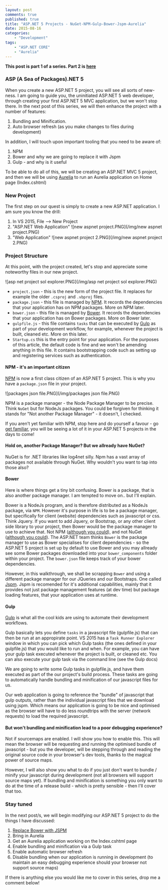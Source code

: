 ```yaml
---
layout: post
comments: true
published: true
title: "ASP.NET 5 Projects - NuGet-NPM-Gulp-Bower-Jspm-Aurelia"
date: 2015-08-16
categories: 
    - "Development"
tags: 
    - "ASP.NET CORE"
    - "Aurelia"
---
```


**This post is part 1 of a series. Part 2 is [here](http://darrelltunnell.net/blog/2016/01/24/aurelia-and-asp-net-5-mvc-part2/)**
### ASP (A Sea of Packages).NET 5

When you create a new ASP.NET 5 project, you will see all sorts of new-ness. I am going to guide you, the uninitiated ASP.NET 5 web developer, through creating your first ASP.NET 5 MVC application, but we won't stop there. In the next post of this series, we will then enhance the project with a number of features:

1. Bundling and Minification.
2. Auto browser refresh (as you make changes to files during development)

In addition, I will touch upon important tooling that you need to be aware of:

1. NPM
2. Bower and why we are going to replace it with Jspm
3. Gulp - and why is it useful

To be able to do all of this, we will be creating an ASP.NET MVC 5 project, and then we will be using [Aurelia](http://aurelia.io/) to run an Aurelia application on Home page (Index.cshtml) 
<!--more-->

### New Project
The first step on our quest is simply to create a new ASP.NET application. I am sure you know the drill:

1. In VS 2015, File --> New Project
2. "ASP.NET Web Application"
![new aspnet project.PNG](/img/new aspnet project.PNG)
3. "Web Application"
![new aspnet project 2.PNG](/img/new aspnet project 2.PNG)

### Project Structure
At this point, with the project created, let's stop and appreciate some noteworthy files in our new project.

![asp net project sol explorer.PNG](/img/asp net project sol explorer.PNG)

- `project.json` - this is the new form of the project file. It replaces for example the older `.csproj` and `.vbproj` files.
- `package.json` - this file is managed by [NPM](https://docs.npmjs.com/). It records the dependencies that your application has on NPM packages. More on NPM later.
- `bower.json` - this file is managed by [Bower](http://bower.io/). It records the dependencies that your application has on Bower packages. More on Bower later. 
- `gulpfile.js` - this file contains `tasks` that can be executed by [Gulp](http://gulpjs.com/) as part of your development workflow, for example, whenever the project is built, cleaned etc. More on this later.
- `Startup.cs` this is the entry point for your application. For the purposes of this article, the default code is fine and we won't be amending anything in this file. It contains bootstrapping code such as setting up and registering services such as authentication.

#### NPM - it's an important citizen
[NPM](https://docs.npmjs.com/) is now a first class citizen of an ASP.NET 5 project. This is why you have a `package.json` file in your project.

![packages json file.PNG](/img/packages json file.PNG)

NPM is a package manager - the Node Package Manager to be precise. Think `NuGet` but for NodeJs packages. You could be forgiven for thinking it stands for "Not another Package Manager" - it doesn't, I checked.

If you aren't yet familiar with NPM, stop here and do yourself a favour - go [get familiar](https://docs.npmjs.com/), you will be seeing a lot of it in your ASP.NET 5 projects in the days to come!

#### Hold on, another Package Manager? But we allready have NuGet?
NuGet is for .NET libraries like log4net silly. Npm has a vast array of packages not available through NuGet. Why wouldn't you want to tap into those also? 

#### Bower
Here is where things get a tiny bit confusing. Bower is a package, that is also another package manager. I am tempted to move on.. but I'll explain.

Bower is a NodeJs program, and is therefore distributed as a NodeJs package, via `NPM`. However it's purpose in life is to be a package manager, but specifically for client (website) dependencies such as javascript or css. Think Jquery. If you want to add Jquery, or Bootstrap, or any other client side library to your project, then Bower would be the package manager to use to achieve that. Not NPM ([although you could](https://www.npmjs.com/package/jquery)), and not NuGet ([although you could](https://www.nuget.org/packages/jQuery/)). The ASP.NET team thinks `Bower` is the package manager to use as Bower specialises for client dependencies - so the ASP.NET 5 project is set up by default to use Bower and you may allready see some Bower packages downloaded into your `bower_components` folder within your project. The `bower.json` file keeps track of your bower dependencies.

However, in this walkthrough, we shall be scrapping `Bower` and using a different package manager for our JQueries and our Bootstraps. One called [Jspm](http://jspm.io/). Jspm is recomended for it's additional capabilities, mainly that it provides not just package management features (at dev time) but package loading features, that your application uses at runtime. 

#### Gulp
[Gulp](http://gulpjs.com/) is what all the cool kids are using to automate their development workflows.

Gulp basically lets you define `tasks` in a javascript file (gulpfile.js) that can then be run at an appropirate point. VS 2015 has a `Task Runner Explorer` window in which you can pick which Gulp tasks (the ones defined in your gulpfile.js) that you would like to run and when. For example, you can have your gulp task executed whenever the project is built, or cleaned etc. You can also execute your gulp task via the command line (see the Gulp docs)

We are going to write some Gulp tasks in gulpfile.js, and have them executed as part of the our project's build process. These tasks are going to automatically handle bundling and minification of our javascript files for us. 

Our web application is going to reference the "bundle" of javascript that gulp outputs, rather than the individual javascript files that we download using jspm. Which means our application is going to be nice and optimised as the browser will have to do less roundtrips with the server (network requests) to load the required javascript.

#### But won't bundling and minification lead to a poor debugging experience?

Not if sourcemaps are enabled. I will show you how to enable this. This will mean the browser will be requesting and running the optimised bundle of javascript - but you the developer, will be stepping through and reading the original source code in your browser's dev tools, thanks to the magical power of source maps.

However, I will also show you what to do if you just don't want to bundle / minify your javascript during development (not all browsers will support source maps yet). If bundling and minification is something you only want to do at the time of a release build - which is pretty sensible - then I'll cover that too.

### Stay tuned
In the next post/s, we will begin modifying our ASP.NET 5 project to do the things I have discussed:

1. [Replace Bower with JSPM](http://darrelltunnell.net/blog/2016/01/24/aurelia-and-asp-net-5-mvc-part2/)
2. Bring in Aurelia
3. Get an Aurelia application working on the Index.cshtml page
4. Enable bundling and minification via a Gulp task
5. Enable automatic browser refresh
6. Disable bundling when our application is running in development (to maintain an easy debugging experience should your browser not support source maps)

If there is anything else you would like me to cover in this series, drop me a comment below!
